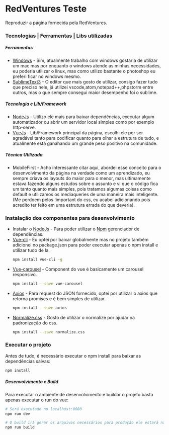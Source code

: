 # RedVentures Teste
Reproduzir a página fornecida pela RedVentures.
### Tecnologias | Ferramentas | Libs utilizadas
##### Ferramentas
* [Windows](https://www.microsoft.com/pt-br/windows/) - Sim, atualmente trabalho com windows gostaria de utilizar um mac mas por enquanto o windows atende as minhas necessidades, eu poderia utilizar o linux, mas como utilizo bastante o photoshop eu preferi ficar no windows mesmo.
* [SublimeText3](https://www.sublimetext.com/3) - O editor que mais gosto de utilizar, consigo fazer tudo que preciso nele, já utilizei vscode,atom,notepad++,phpstorm entre outros, mas o que sempre consegui maior desempenho foi o sublime.
##### Tecnologia e Lib/Framework
* [NodeJs](https://nodejs.org/en/) - Utilizo ele mais para baixar dependências, executar algum automatizador ou abrir um servidor local simples como por exemplo http-serve.
* [VueJs](https://vuejs.org/) - Lib/Framework principal da página, escolhi ele por ser agradável tanto para codificar quanto para olhar a estrutura de tudo, e atualmente está ganahando um grande peso positivo na comunidade.
##### Técnica Utilizada
* MobileFirst - Acho interessante citar aqui, abordei esse conceito para o desenvolvimento da página na verdade como um aprendizado, eu sempre criava os layouts do maior para o menor, mas ultimamente estava fazendo alguns estudos sobre o assunto e vi que o código fica um tanto quanto mais simples, pois tratamos algumas coisas como default e utilizamos os mediaqueries de uma maneira mais inteligente. (Me perdoem pelos !important do css, eu acabei adicionando pois acredito ter feito em uma estrutura errada do que deveria).
### Instalação dos componentes para desenvolvimento
* Instalar o [NodeJs](https://nodejs.org/en/) - Para poder utilizar o [Npm](https://www.npmjs.com/) gerenciador de dependências.
* [Vue-cli](https://github.com/vuejs/vue-cli) - Eu optei por baixar globalmente mas no projeto também adicionei no package.json para poder executar apenas o npm install e utilizar tudo de la.
    ``` bash
    npm install vue-cli -g
    ```
* [Vue-carousel](https://ssense.github.io/vue-carousel/) - Component do vue é basicamente um carousel responsivo.
    ``` bash
    npm install --save vue-carousel
    ```
* [Axios](https://github.com/mzabriskie/axios) - Para request do JSON fornecido, optei por utilizar o axios que retorna promises e é bem simples de utilizar.
    ``` bash
    npm install --save axios
    ```
* [Normalize.css](https://necolas.github.io/normalize.css/) - Gosto de utilizar o normalize por ajudar na padronização do css.
    ``` bash
    npm install --save normalize.css
    ```
### Executar o projeto
Antes de tudo, é necessário executar o npm install para baixar as dependências salvas:
``` bash
npm install
```
##### Desenvolvimento e Build
Para executar o ambiente de desenvolvimento e buildar o projeto basta apenas executar o run do vue:
```bash
# Será executado no localhost:8080
npm run dev

# O build irá gerar os arquivos necessários para produção ele estará na pasta dist e será preciso executar o index.html dentro de um server local
npm run build
```